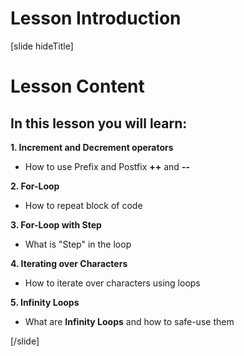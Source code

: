 # Lesson Introduction
[slide hideTitle]

# Lesson Content

## In this lesson you will learn:

**1. Increment and Decrement operators**

- How to use Prefix and Postfix **++** and **--**

**2. For-Loop**

- How to repeat block of code

**3. For-Loop with Step**

- What is "Step" in the loop

**4. Iterating over Characters**

- How to iterate over characters using loops

**5. Infinity Loops**

- What are **Infinity Loops** and how to safe-use them


[/slide]
